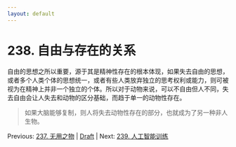```yaml
---
layout: default
---
```

# 238. 自由与存在的关系

自由的思想之所以重要，源于其是精神性存在的根本体现，如果失去自由的思想，或者多个人类个体的思想统一，或者有些人类放弃独立的思考权利或能力，则可被视为在精神上并非一个独立的个体。所以对于动物来说，可以不自由但人不同，失去自由会让人失去和动物的区分基础，而趋于单一的动物性存在。

> 如果大脑能够复制，则人将失去动物性存在的部分，也就成为了另一种非人生物。

Previous: [237. 无用之物](237.md) | [Draft](../Draft.md) | Next: [239. 人工智能训练](239.md)